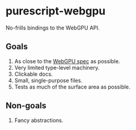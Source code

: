 # purescript-webgpu

No-frills bindings to the WebGPU API.

## Goals

1. As close to the [WebGPU spec](https://gpuweb.github.io/gpuweb/) as possible.
1. Very limited type-level machinery.
1. Clickable docs.
1. Small, single-purpose files.
1. Tests as much of the surface area as possible.

## Non-goals

1. Fancy abstractions.
